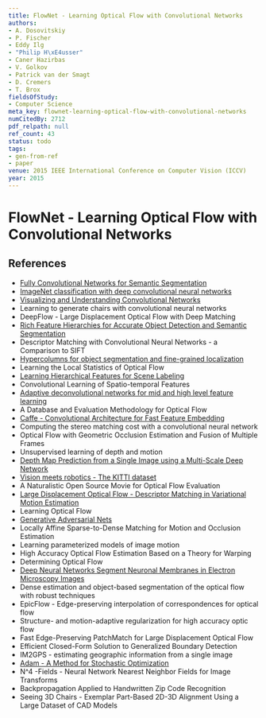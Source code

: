 ```yaml
---
title: FlowNet - Learning Optical Flow with Convolutional Networks
authors:
- A. Dosovitskiy
- P. Fischer
- Eddy Ilg
- "Philip H\xE4usser"
- Caner Hazirbas
- V. Golkov
- Patrick van der Smagt
- D. Cremers
- T. Brox
fieldsOfStudy:
- Computer Science
meta_key: flownet-learning-optical-flow-with-convolutional-networks
numCitedBy: 2712
pdf_relpath: null
ref_count: 43
status: todo
tags:
- gen-from-ref
- paper
venue: 2015 IEEE International Conference on Computer Vision (ICCV)
year: 2015
---
```


# FlowNet - Learning Optical Flow with Convolutional Networks

## References

- [Fully Convolutional Networks for Semantic Segmentation](./fully-convolutional-networks-for-semantic-segmentation.md)
- [ImageNet classification with deep convolutional neural networks](./imagenet-classification-with-deep-convolutional-neural-networks.md)
- [Visualizing and Understanding Convolutional Networks](./visualizing-and-understanding-convolutional-networks.md)
- Learning to generate chairs with convolutional neural networks
- DeepFlow - Large Displacement Optical Flow with Deep Matching
- [Rich Feature Hierarchies for Accurate Object Detection and Semantic Segmentation](./rich-feature-hierarchies-for-accurate-object-detection-and-semantic-segmentation.md)
- Descriptor Matching with Convolutional Neural Networks - a Comparison to SIFT
- [Hypercolumns for object segmentation and fine-grained localization](./hypercolumns-for-object-segmentation-and-fine-grained-localization.md)
- Learning the Local Statistics of Optical Flow
- [Learning Hierarchical Features for Scene Labeling](./learning-hierarchical-features-for-scene-labeling.md)
- Convolutional Learning of Spatio-temporal Features
- [Adaptive deconvolutional networks for mid and high level feature learning](./adaptive-deconvolutional-networks-for-mid-and-high-level-feature-learning.md)
- A Database and Evaluation Methodology for Optical Flow
- [Caffe - Convolutional Architecture for Fast Feature Embedding](./caffe-convolutional-architecture-for-fast-feature-embedding.md)
- Computing the stereo matching cost with a convolutional neural network
- Optical Flow with Geometric Occlusion Estimation and Fusion of Multiple Frames
- Unsupervised learning of depth and motion
- [Depth Map Prediction from a Single Image using a Multi-Scale Deep Network](./depth-map-prediction-from-a-single-image-using-a-multi-scale-deep-network.md)
- [Vision meets robotics - The KITTI dataset](./vision-meets-robotics-the-kitti-dataset.md)
- A Naturalistic Open Source Movie for Optical Flow Evaluation
- [Large Displacement Optical Flow - Descriptor Matching in Variational Motion Estimation](./large-displacement-optical-flow-descriptor-matching-in-variational-motion-estimation.md)
- Learning Optical Flow
- [Generative Adversarial Nets](./generative-adversarial-nets.md)
- Locally Affine Sparse-to-Dense Matching for Motion and Occlusion Estimation
- Learning parameterized models of image motion
- High Accuracy Optical Flow Estimation Based on a Theory for Warping
- Determining Optical Flow
- [Deep Neural Networks Segment Neuronal Membranes in Electron Microscopy Images](./deep-neural-networks-segment-neuronal-membranes-in-electron-microscopy-images.md)
- Dense estimation and object-based segmentation of the optical flow with robust techniques
- EpicFlow - Edge-preserving interpolation of correspondences for optical flow
- Structure- and motion-adaptive regularization for high accuracy optic flow
- Fast Edge-Preserving PatchMatch for Large Displacement Optical Flow
- Efficient Closed-Form Solution to Generalized Boundary Detection
- IM2GPS - estimating geographic information from a single image
- [Adam - A Method for Stochastic Optimization](./adam-a-method-for-stochastic-optimization.md)
- N^4 -Fields - Neural Network Nearest Neighbor Fields for Image Transforms
- Backpropagation Applied to Handwritten Zip Code Recognition
- Seeing 3D Chairs - Exemplar Part-Based 2D-3D Alignment Using a Large Dataset of CAD Models
